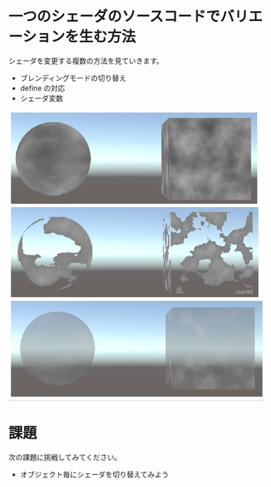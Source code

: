 # 一つのシェーダのソースコードでバリエーションを生む方法

シェーダを変更する複数の方法を見ていきます。
- ブレンディングモードの切り替え
- define の対応
- シェーダ変数

![結果画像](result.png)

# 課題
次の課題に挑戦してみてください。

- オブジェクト毎にシェーダを切り替えてみよう
